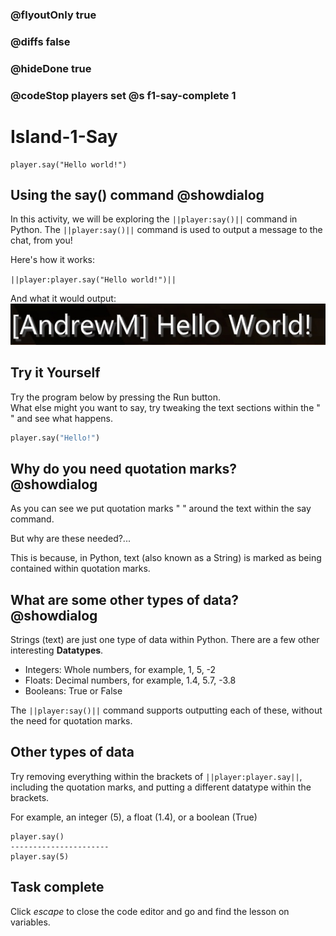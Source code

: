### @flyoutOnly true
### @diffs false
### @hideDone true
### @codeStop players set @s f1-say-complete 1


# Island-1-Say
```template
player.say("Hello world!")
```

## Using the say() command @showdialog

In this activity, we will be exploring the `||player:say()||` command in Python. The `||player:say()||` command is used to output a message to the chat, from you! 

Here's how it works:

`||player:player.say("Hello world!")||`

And what it would output:
![Say output](https://raw.githubusercontent.com/CausewayDigital/Minecraft-EE-MakeCode/refs/heads/master/tutorials/python-islands/island-1/standalone/say1.jpg)

## Try it Yourself
Try the program below by pressing the Run button.    
What else might you want to say, try tweaking the text sections within the " " and see what happens.
```python
player.say("Hello!")
```

## Why do you need quotation marks? @showdialog
As you can see we put quotation marks " " around the text within the say command.   

But why are these needed?...   

This is because, in Python, text (also known as a String) is marked as being contained within quotation marks.


## What are some other types of data? @showdialog

Strings (text) are just one type of data within Python. There are a few other interesting **Datatypes**.   
- Integers: Whole numbers, for example, 1, 5, -2
- Floats: Decimal numbers, for example, 1.4, 5.7, -3.8
- Booleans: True or False

The `||player:say()||` command supports outputting each of these, without the need for quotation marks.

## Other types of data
Try removing everything within the brackets of `||player:player.say||`, including the quotation marks, and putting a different datatype within the brackets.

For example, an integer (5), a float (1.4), or a boolean (True)

```diffpython
player.say()
----------------------
player.say(5)
```

## Task complete
Click *escape* to close the code editor and go and find the lesson on variables. 
